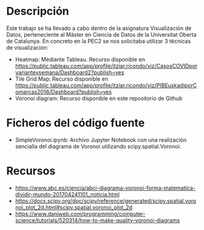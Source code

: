 # Descripción
Este trabajo se ha llevado a cabo dentro de la asignatura Visualización de Datos, perteneciente al Máster en Ciencia de Datos de la Universitat Oberta de Catalunya. En concreto en la PEC2 se nos solicitaba utilizar 3 técnicas de visualización:

* Heatmap: Mediante Tableau. Recurso disponible en https://public.tableau.com/app/profile/itziar.ricondo/viz/CasosCOVIDporvarianteysemana/Dashboard2?publish=yes
* Tile Grid Map: Recurso disponible en https://public.tableau.com/app/profile/itziar.ricondo/viz/PIBEuskadiporComarcas2018/Dashboard?publish=yes
* Voronoi diagram: Recurso disponible en este repositorio de Github

# Ficheros del código fuente

* SimpleVoronoi.ipynb: Archivo Jupyter Notebook con una realización sencialla del diagrama de Voronoi utilizando scipy.spatial.Voronoi. 

# Recursos
  - https://www.abc.es/ciencia/abci-diagrama-voronoi-forma-matematica-dividir-mundo-201704241101_noticia.html
  - https://docs.scipy.org/doc/scipy/reference/generated/scipy.spatial.voronoi_plot_2d.html#scipy.spatial.voronoi_plot_2d
  - https://www.daniweb.com/programming/computer-science/tutorials/520314/how-to-make-quality-voronoi-diagrams
